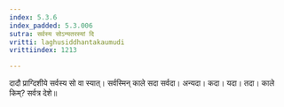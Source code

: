 ```yaml
---
index: 5.3.6
index_padded: 5.3.006
sutra: सर्वस्य सोऽन्यतरस्यां दि
vritti: laghusiddhantakaumudi
vrittiindex: 1213

---
```

दादौ प्राग्दिशीये सर्वस्य सो वा स्यात्। सर्वस्मिन् काले सदा सर्वदा। अन्यदा। कदा। यदा। तदा। काले किम्? सर्वत्र देशे॥
